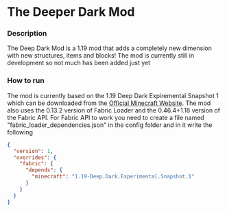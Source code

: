 # The Deeper Dark Mod
### Description
The Deep Dark Mod is a 1.19 mod that adds a completely new dimension with new structures, items and blocks! The mod is currently still in development so not much has been added just yet

### How to run
The mod is currently based on the 1.19 Deep Dark Expiremental Snapshot 1 which can be downloaded from the [Official Minecraft Website](https://www.minecraft.net/en-us/article/a-very-scary-snapshot "Official Minecraft Website"). The mod also uses the 0.13.2 version of Fabric Loader and the 0.46.4+1.18 version of the Fabric API. For Fabric API to work you need to create a file named "fabric_loader_dependencies.json" in the config folder and in it write the following
```json
{
  "version": 1,
  "overrides": {
    "fabric": {
      "depends": {
        "minecraft": "1.19-Deep.Dark.Experimental.Snapshot.1"
      }
    }
  }
}
```
